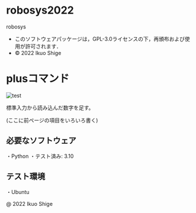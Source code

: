 # robosys2022
robosys

* このソフトウェアパッケージは，GPL-3.0ライセンスの下，再頒布および使用が許可されます．
* © 2022 Ikuo Shige

# plusコマンド
![test](https://github.com/IkuoShige/robosys2022/actions/workflows/test.yml/badge.svg)

標準入力から読み込んだ数字を足す。

(ここに前ページの項目をいろいろ書く)

## 必要なソフトウェア
・Python
    ・テスト済み: 3.10

## テスト環境
・Ubuntu

@ 2022 Ikuo Shige
